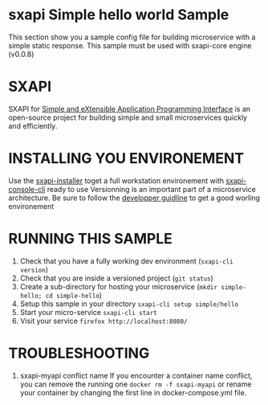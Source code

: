 # sxapi Simple hello world Sample

This section show you a sample config file for building microservice with a simple static response. This sample must be used with sxapi-core engine (v0.0.8) 

SXAPI
=====
SXAPI for [Simple and eXtensible Application Programming Interface](https://github.com/startxfr/sxapi-core) 
is an open-source project for building simple and small microservices quickly and efficiently.

INSTALLING YOU ENVIRONEMENT
===========================
Use the [sxapi-installer](https://github.com/startxfr/sxapi-installer/blob/v0.0.8/README.md) toget a full workstation environement with 
[sxapi-console-cli](https://github.com/startxfr/sxapi-console/blob/v0.0.8/docs/2.CLI.md) ready to use
Versionning is an important part of a microservice architecture. Be sure to follow the [developper guidline](https://github.com/startxfr/sxapi-core/blob/v0.0.8/docs/2.Develop.md) to get a good worling environement

RUNNING THIS SAMPLE
===================

1. Check that you have a fully working dev environment (```sxapi-cli version```)
2. Check that you are inside a versioned project (```git status```)
3. Create a sub-directory for hosting your microservice (```mkdir simple-hello; cd simple-hello```) 
4. Setup this sample in your directory ```sxapi-cli setup simple/hello```
5. Start your micro-service ```sxapi-cli start```
6. Visit your service ```firefox http://localhost:8080/```

TROUBLESHOOTING
===============

1. sxapi-myapi conflict name
   If you encounter a container name conflict, you can remove the running one ```docker rm -f sxapi-myapi``` or rename your container by changing the first line in docker-compose.yml file.
